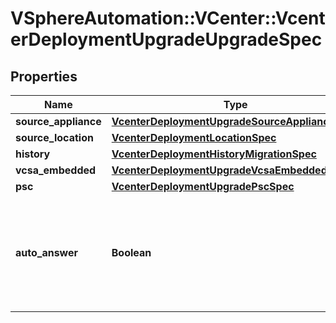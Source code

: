 # VSphereAutomation::VCenter::VcenterDeploymentUpgradeUpgradeSpec

## Properties
Name | Type | Description | Notes
------------ | ------------- | ------------- | -------------
**source_appliance** | [**VcenterDeploymentUpgradeSourceApplianceSpec**](VcenterDeploymentUpgradeSourceApplianceSpec.md) |  | 
**source_location** | [**VcenterDeploymentLocationSpec**](VcenterDeploymentLocationSpec.md) |  | 
**history** | [**VcenterDeploymentHistoryMigrationSpec**](VcenterDeploymentHistoryMigrationSpec.md) |  | [optional] 
**vcsa_embedded** | [**VcenterDeploymentUpgradeVcsaEmbeddedSpec**](VcenterDeploymentUpgradeVcsaEmbeddedSpec.md) |  | [optional] 
**psc** | [**VcenterDeploymentUpgradePscSpec**](VcenterDeploymentUpgradePscSpec.md) |  | [optional] 
**auto_answer** | **Boolean** | Use the default option for any questions that may come up during appliance configuration. | [optional] 


